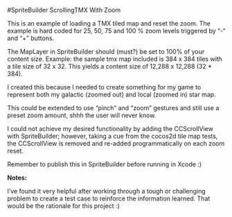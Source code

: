 #SpriteBuilder ScrollingTMX With Zoom

This is an example of loading a TMX tiled map and reset the zoom. The example is hard coded for 25, 50, 75 and 100 % zoom levels triggered by “-“ and “+” buttons.

The MapLayer in SpriteBuilder should (must?) be set to 100% of your content size.
Example: the sample tmx map included is 384 x 384 tiles with a tile size of 32 x 32. This yields a content size of 12,288 x 12,288 (32 * 384).

I created this because I needed to create something for my game to represent both my galactic (zoomed out) and local (zoomed in) star map.

This could be extended to use “pinch” and “zoom” gestures and still use a preset zoom amount, shhh the user will never know.

I could not achieve my desired functionality by adding the CCScrollView with SpriteBuilder; however, taking a cue from the cocos2d tile map tests, the CCScrollView is removed and re-added programmatically on each zoom reset.

Remember to publish this in SpriteBuilder before running in Xcode :)

**Notes:**

I’ve found it very helpful after working through a tough or challenging problem to create a test case to reinforce the information learned. That would be the rationale for this project :)
